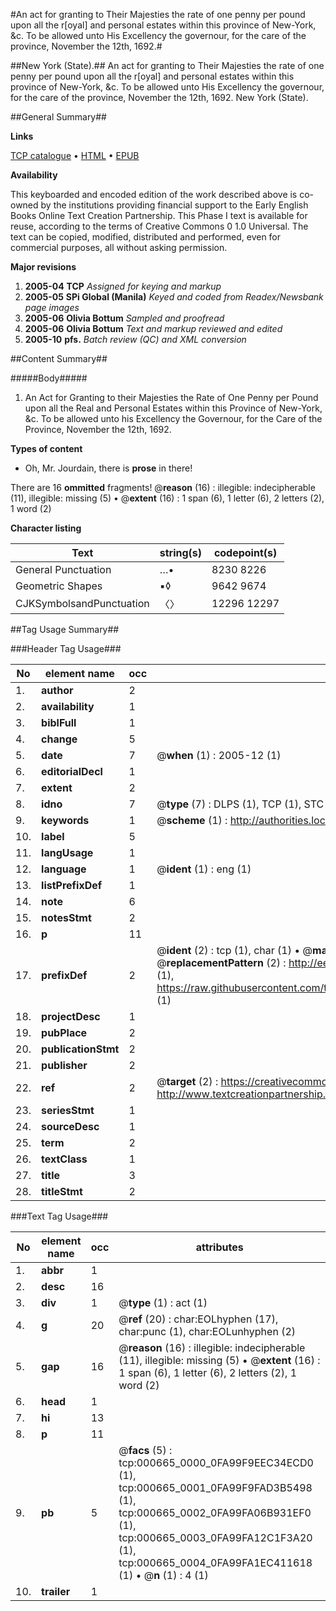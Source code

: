 #An act for granting to Their Majesties the rate of one penny per pound upon all the r[oyal] and personal estates within this province of New-York, &c. To be allowed unto His Excellency the governour, for the care of the province, November the 12th, 1692.#

##New York (State).##
An act for granting to Their Majesties the rate of one penny per pound upon all the r[oyal] and personal estates within this province of New-York, &c. To be allowed unto His Excellency the governour, for the care of the province, November the 12th, 1692.
New York (State).

##General Summary##

**Links**

[TCP catalogue](http://www.ota.ox.ac.uk/tcp/)  • 
[HTML](http://tei.it.ox.ac.uk/tcp/Texts-HTML/free/N00/N00537.html)  • 
[EPUB](http://tei.it.ox.ac.uk/tcp/Texts-EPUB/free/N00/N00537.epub)

**Availability**

This keyboarded and encoded edition of the
	       work described above is co-owned by the institutions
	       providing financial support to the Early English Books
	       Online Text Creation Partnership. This Phase I text is
	       available for reuse, according to the terms of Creative
	       Commons 0 1.0 Universal. The text can be copied,
	       modified, distributed and performed, even for
	       commercial purposes, all without asking permission.

**Major revisions**

1. __2005-04__ __TCP__ *Assigned for keying and markup*
1. __2005-05__ __SPi Global (Manila)__ *Keyed and coded from Readex/Newsbank page images*
1. __2005-06__ __Olivia Bottum__ *Sampled and proofread*
1. __2005-06__ __Olivia Bottum__ *Text and markup reviewed and edited*
1. __2005-10__ __pfs.__ *Batch review (QC) and XML conversion*

##Content Summary##

#####Body#####

1. An Act for Granting to their Majesties the Rate of One Penny per Pound upon all the Real and Personal Estates within this Province of New-York, &c. To be allowed unto his Excellency the Governour, for the Care of the Province, November the 12th, 1692.

**Types of content**

  * Oh, Mr. Jourdain, there is **prose** in there!

There are 16 **ommitted** fragments! 
 @__reason__ (16) : illegible: indecipherable (11), illegible: missing (5)  •  @__extent__ (16) : 1 span (6), 1 letter (6), 2 letters (2), 1 word (2)

**Character listing**


|Text|string(s)|codepoint(s)|
|---|---|---|
|General Punctuation|…•|8230 8226|
|Geometric Shapes|▪◊|9642 9674|
|CJKSymbolsandPunctuation|〈〉|12296 12297|

##Tag Usage Summary##

###Header Tag Usage###

|No|element name|occ|attributes|
|---|---|---|---|
|1.|__author__|2||
|2.|__availability__|1||
|3.|__biblFull__|1||
|4.|__change__|5||
|5.|__date__|7| @__when__ (1) : 2005-12 (1)|
|6.|__editorialDecl__|1||
|7.|__extent__|2||
|8.|__idno__|7| @__type__ (7) : DLPS (1), TCP (1), STC (2), NOTIS (1), IMAGE-SET (1), EVANS-CITATION (1)|
|9.|__keywords__|1| @__scheme__ (1) : http://authorities.loc.gov/ (1)|
|10.|__label__|5||
|11.|__langUsage__|1||
|12.|__language__|1| @__ident__ (1) : eng (1)|
|13.|__listPrefixDef__|1||
|14.|__note__|6||
|15.|__notesStmt__|2||
|16.|__p__|11||
|17.|__prefixDef__|2| @__ident__ (2) : tcp (1), char (1)  •  @__matchPattern__ (2) : ([0-9\-]+):([0-9IVX]+) (1), (.+) (1)  •  @__replacementPattern__ (2) : http://eebo.chadwyck.com/downloadtiff?vid=$1&page=$2 (1), https://raw.githubusercontent.com/textcreationpartnership/Texts/master/tcpchars.xml#$1 (1)|
|18.|__projectDesc__|1||
|19.|__pubPlace__|2||
|20.|__publicationStmt__|2||
|21.|__publisher__|2||
|22.|__ref__|2| @__target__ (2) : https://creativecommons.org/publicdomain/zero/1.0/ (1), http://www.textcreationpartnership.org/docs/. (1)|
|23.|__seriesStmt__|1||
|24.|__sourceDesc__|1||
|25.|__term__|2||
|26.|__textClass__|1||
|27.|__title__|3||
|28.|__titleStmt__|2||


###Text Tag Usage###

|No|element name|occ|attributes|
|---|---|---|---|
|1.|__abbr__|1||
|2.|__desc__|16||
|3.|__div__|1| @__type__ (1) : act (1)|
|4.|__g__|20| @__ref__ (20) : char:EOLhyphen (17), char:punc (1), char:EOLunhyphen (2)|
|5.|__gap__|16| @__reason__ (16) : illegible: indecipherable (11), illegible: missing (5)  •  @__extent__ (16) : 1 span (6), 1 letter (6), 2 letters (2), 1 word (2)|
|6.|__head__|1||
|7.|__hi__|13||
|8.|__p__|11||
|9.|__pb__|5| @__facs__ (5) : tcp:000665_0000_0FA99F9EEC34ECD0 (1), tcp:000665_0001_0FA99F9FAD3B5498 (1), tcp:000665_0002_0FA99FA06B931EF0 (1), tcp:000665_0003_0FA99FA12C1F3A20 (1), tcp:000665_0004_0FA99FA1EC411618 (1)  •  @__n__ (1) : 4 (1)|
|10.|__trailer__|1||
